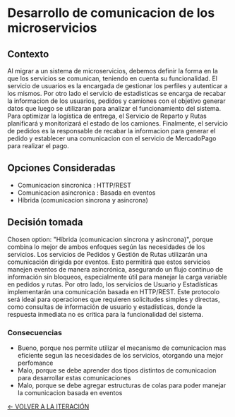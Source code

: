 # Desarrollo de comunicacion de los microservicios

## Contexto

Al migrar a un sistema de microservicios, debemos definir la forma en la que los servicios se comunican, teniendo en cuenta su funcionalidad. El servicio de usuarios es la encargada de gestionar los perfiles y autenticar a los mismos. Por otro lado el servicio de estadisticas se encarga de recabar la informacion de los usuarios, pedidos y camiones con el objetivo generar datos que luego se utilizaran para analizar el funcionamiento del sistema. Para optimizar la logística de entrega, el Servicio de Reparto y Rutas planificará y monitorizará el estado de los camiones. Finalmente, el servicio de pedidos es la responsable de recabar la informacion para generar el pedido y establecer una comunicacion con el servicio de MercadoPago para realizar el pago.

## Opciones Consideradas

* Comunicacion sincronica : HTTP/REST
* Comunicacion asincronica : Basada en eventos
* Híbrida (comunicacion sincrona y asincrona)

## Decisión tomada

Chosen option: "Híbrida (comunicacion sincrona y asincrona)", porque combina lo mejor de ambos enfoques según las necesidades de los servicios. Los servicios de Pedidos y Gestión de Rutas utilizarán una comunicación dirigida por eventos. Esto permitirá que estos servicios manejen eventos de manera asincrónica, asegurando un flujo continuo de información sin bloqueos, especialmente útil para manejar la carga variable en pedidos y rutas. Por otro lado, los servicios de Usuario y Estadísticas implementarán una comunicación basada en HTTP/REST. Este protocolo será ideal para operaciones que requieren solicitudes simples y directas, como consultas de información de usuario y estadísticas, donde la respuesta inmediata no es crítica para la funcionalidad del sistema.

### Consecuencias

* Bueno, porque nos permite utilizar el mecanismo de comunicacion mas eficiente segun las necesidades de los servicios, otorgando una mejor perfomance
* Malo, porque se debe aprender dos tipos distintos de comunicacion para desarrollar estas comunicaciones
* Malo, porque se debe agregar estructuras de colas para poder manejar la comunicacion basada en eventos
 
[<- VOLVER A LA ITERACIÓN](/docs/iteraciones/iteracion-1.md)